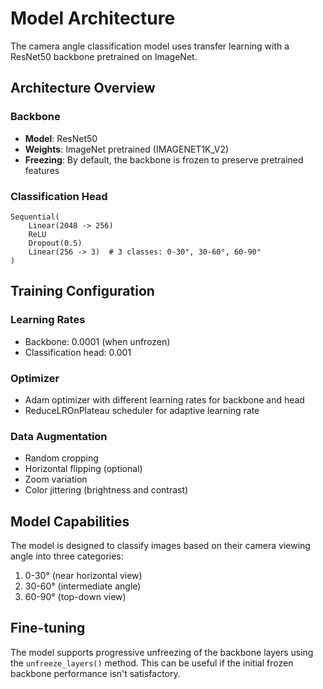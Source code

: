 # Model Architecture

The camera angle classification model uses transfer learning with a ResNet50 backbone pretrained on ImageNet.

## Architecture Overview

### Backbone
- **Model**: ResNet50
- **Weights**: ImageNet pretrained (IMAGENET1K_V2)
- **Freezing**: By default, the backbone is frozen to preserve pretrained features

### Classification Head
```
Sequential(
    Linear(2048 -> 256)
    ReLU
    Dropout(0.5)
    Linear(256 -> 3)  # 3 classes: 0-30°, 30-60°, 60-90°
)
```

## Training Configuration

### Learning Rates
- Backbone: 0.0001 (when unfrozen)
- Classification head: 0.001

### Optimizer
- Adam optimizer with different learning rates for backbone and head
- ReduceLROnPlateau scheduler for adaptive learning rate

### Data Augmentation
- Random cropping
- Horizontal flipping (optional)
- Zoom variation
- Color jittering (brightness and contrast)

## Model Capabilities

The model is designed to classify images based on their camera viewing angle into three categories:
1. 0-30° (near horizontal view)
2. 30-60° (intermediate angle)
3. 60-90° (top-down view)

## Fine-tuning

The model supports progressive unfreezing of the backbone layers using the `unfreeze_layers()` method. This can be useful if the initial frozen backbone performance isn't satisfactory.